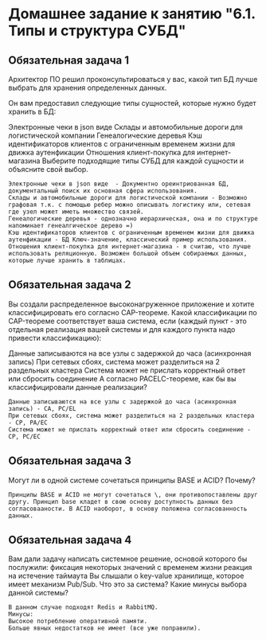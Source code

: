 # Домашнее задание к занятию "6.1. Типы и структура СУБД"


## Обязательная задача 1
Архитектор ПО решил проконсультироваться у вас, какой тип БД лучше выбрать для хранения определенных данных.

Он вам предоставил следующие типы сущностей, которые нужно будет хранить в БД:

Электронные чеки в json виде
Склады и автомобильные дороги для логистической компании
Генеалогические деревья
Кэш идентификаторов клиентов с ограниченным временем жизни для движка аутенфикации
Отношения клиент-покупка для интернет-магазина
Выберите подходящие типы СУБД для каждой сущности и объясните свой выбор.
```
Электронные чеки в json виде  - Документно ореинтриованная БД, документальный поиск их основная сфера использования.
Склады и автомобильные дороги для логистической компании - Возможно графовая т.к. с помощью ребер можно описывать логистику или, сетевая где узел может иметь множество связей.
Генеалогические деревья - однозначно иерархическая, она и по структуре напоминает генеалгическое дерево =)
Кэш идентификаторов клиентов с ограниченным временем жизни для движка аутенфикации - БД Ключ-значение, классический пример использования.
Отношения клиент-покупка для интернет-магазина - я считаю, что лучше использовать реляционную. Возможен большой объем собираемых данных, которые лучше хранить в таблицах.
``` 
## Обязательная задача 2
Вы создали распределенное высоконагруженное приложение и хотите классифицировать его согласно CAP-теореме. Какой классификации по CAP-теореме соответствует ваша система, если (каждый пункт - это отдельная реализация вашей системы и для каждого пункта надо привести классификацию):

Данные записываются на все узлы с задержкой до часа (асинхронная запись)
При сетевых сбоях, система может разделиться на 2 раздельных кластера
Система может не прислать корректный ответ или сбросить соединение
А согласно PACELC-теореме, как бы вы классифицировали данные реализации?
```
Данные записываются на все узлы с задержкой до часа (асинхронная запись) - CA, PC/EL
При сетевых сбоях, система может разделиться на 2 раздельных кластера - CP, PA/EC
Система может не прислать корректный ответ или сбросить соединение - CP, PC/EC
```
## Обязательная задача 3
Могут ли в одной системе сочетаться принципы BASE и ACID? Почему?
```
Принципы BASE и ACID не могут сочетаться \, они противопоставлены друг другу. Принцип base кладет в свою основу доступность данных без согласовааности. В ACID наоборот, в основу положена согласованность данных.
```
## Обязательная задача 4
Вам дали задачу написать системное решение, основой которого бы послужили:
фиксация некоторых значений с временем жизни
реакция на истечение таймаута
Вы слышали о key-value хранилище, которое имеет механизм Pub/Sub. Что это за система? Какие минусы выбора данной системы?
```
В данном случае подходят Redis и RabbitMQ.
Минусы:
Высокое потребление оперативной памяти.
Больше явных недостатков не имеет (все уже поправили).
```